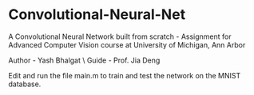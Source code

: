 # Convolutional-Neural-Net
A Convolutional Neural Network built from scratch - Assignment for Advanced Computer Vision course at University of Michigan, Ann Arbor

Author - Yash Bhalgat \\
Guide - Prof. Jia Deng

Edit and run the file main.m to train and test the network on the MNIST database.
